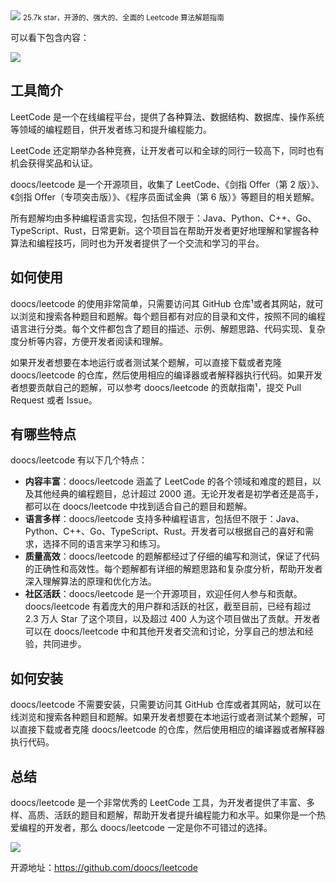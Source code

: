 <img src="/assets/image/240114-leetcode-1.gif" style="max-width: 70%; height: auto;">
<small>25.7k star，开源的、强大的、全面的 Leetcode 算法解题指南</small>


可以看下包含内容：

![](/assets/image/240114-leetcode-1.gif)


## 工具简介

LeetCode 是一个在线编程平台，提供了各种算法、数据结构、数据库、操作系统等领域的编程题目，供开发者练习和提升编程能力。

LeetCode 还定期举办各种竞赛，让开发者可以和全球的同行一较高下，同时也有机会获得奖品和认证。

doocs/leetcode 是一个开源项目，收集了 LeetCode、《剑指 Offer（第 2 版）》、《剑指 Offer（专项突击版）》、《程序员面试金典（第 6 版）》等题目的相关题解。

所有题解均由多种编程语言实现，包括但不限于：Java、Python、C++、Go、TypeScript、Rust，日常更新。这个项目旨在帮助开发者更好地理解和掌握各种算法和编程技巧，同时也为开发者提供了一个交流和学习的平台。

## 如何使用

doocs/leetcode 的使用非常简单，只需要访问其 GitHub 仓库¹或者其网站，就可以浏览和搜索各种题目和题解。每个题目都有对应的目录和文件，按照不同的编程语言进行分类。每个文件都包含了题目的描述、示例、解题思路、代码实现、复杂度分析等内容，方便开发者阅读和理解。

如果开发者想要在本地运行或者测试某个题解，可以直接下载或者克隆 doocs/leetcode 的仓库，然后使用相应的编译器或者解释器执行代码。如果开发者想要贡献自己的题解，可以参考 doocs/leetcode 的贡献指南¹，提交 Pull Request 或者 Issue。

## 有哪些特点

doocs/leetcode 有以下几个特点：

- **内容丰富**：doocs/leetcode 涵盖了 LeetCode 的各个领域和难度的题目，以及其他经典的编程题目，总计超过 2000 道。无论开发者是初学者还是高手，都可以在 doocs/leetcode 中找到适合自己的题目和题解。
- **语言多样**：doocs/leetcode 支持多种编程语言，包括但不限于：Java、Python、C++、Go、TypeScript、Rust。开发者可以根据自己的喜好和需求，选择不同的语言来学习和练习。
- **质量高效**：doocs/leetcode 的题解都经过了仔细的编写和测试，保证了代码的正确性和高效性。每个题解都有详细的解题思路和复杂度分析，帮助开发者深入理解算法的原理和优化方法。
- **社区活跃**：doocs/leetcode 是一个开源项目，欢迎任何人参与和贡献。doocs/leetcode 有着庞大的用户群和活跃的社区，截至目前，已经有超过 2.3 万人 Star 了这个项目，以及超过 400 人为这个项目做出了贡献。开发者可以在 doocs/leetcode 中和其他开发者交流和讨论，分享自己的想法和经验，共同进步。

## 如何安装

doocs/leetcode 不需要安装，只需要访问其 GitHub 仓库或者其网站，就可以在线浏览和搜索各种题目和题解。如果开发者想要在本地运行或者测试某个题解，可以直接下载或者克隆 doocs/leetcode 的仓库，然后使用相应的编译器或者解释器执行代码。

## 总结

doocs/leetcode 是一个非常优秀的 LeetCode 工具，为开发者提供了丰富、多样、高质、活跃的题目和题解，帮助开发者提升编程能力和水平。如果你是一个热爱编程的开发者，那么 doocs/leetcode 一定是你不可错过的选择。


![](/assets/image/240114-leetcode-2.png)

开源地址：https://github.com/doocs/leetcode
